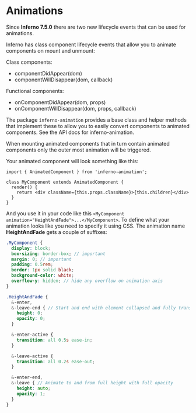 # Animations
Since **Inferno 7.5.0** there are two new lifecycle events that can be used for animations.

Inferno has class component lifecycle events that allow you to animate components on mount and unmount:

Class components:
- componentDidAppear(dom)
- componentWillDisappear(dom, callback)

Functional components:
- onComponentDidAppear(dom, props)
- onComponentWillDisappear(dom, props, callback)

The package `inferno-animation` provides a base class and helper methods that implement these to allow you to easily convert components to animated components. See the API docs for inferno-animation.

When mounting animated components that in turn contain animated components only the outer most animation will be triggered.

Your animated component will look something like this:

```JSX
import { AnimatedComponent } from 'inferno-animation';

class MyComponent extends AnimatedComponent {
  render() {
    return <div className={this.props.className}>{this.children}</div>
  }
}
```

And you use it in your code like this `<MyComponent animation="HeightAndFade">...</MyComponent>`. To define what your animation looks like you need to specify it using CSS. The animation name **HeightAndFade** gets a couple of suffixes:

```scss
.MyComponent {
  display: block;
  box-sizing: border-box; // important
  margin: 0; // important
  padding: 0.5rem;
  border: 1px solid black;
  background-color: white;
  overflow-y: hidden; // hide any overflow on animation axis
}

.HeightAndFade {
  &-enter,
  &-leave-end { // Start and end with element collapsed and fully transparent
    height: 0;
    opacity: 0;
  }

  &-enter-active {
    transition: all 0.5s ease-in;
  }

  &-leave-active {
    transition: all 0.2s ease-out;
  }

  &-enter-end,
  &-leave { // Animate to and from full height with full opacity
    height: auto;
    opacity: 1;
  }
}
```

